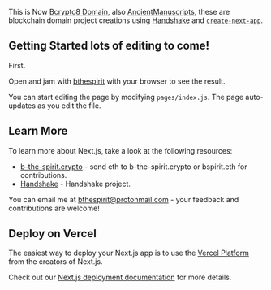This is Now [Bcrypto8 Domain](https://bcrypto8.vercel.app/), also [AncientManuscripts](https://my-ancientmanuscripts.vercel.app), these are blockchain domain project creations using [Handshake](https://handshake.org) and [`create-next-app`](https://github.com/zeit/next.js/tree/canary/packages/create-next-app).

## Getting Started lots of editing to come!

First.

Open and jam with [bthespirit](https://bthespirit.bandcamp.com/) with your browser to see the result.

You can start editing the page by modifying `pages/index.js`. The page auto-updates as you edit the file.

## Learn More

To learn more about Next.js, take a look at the following resources:

- [b-the-spirit.crypto](https://gateway.pinata.cloud/ipfs/QmYpk2DdjnShgeBZUTJKnEgaEj7p1EciWikjP3Kb2Bh3yC/) - send eth to b-the-spirit.crypto or bspirit.eth for contributions.
- [Handshake](https://handshake.org) - Handshake project.

You can email me at [bthespirit@protonmail.com](https://protonmail.com) - your feedback and contributions are welcome!

## Deploy on Vercel

The easiest way to deploy your Next.js app is to use the [Vercel Platform](https://vercel.com/import?utm_medium=default-template&filter=next.js&utm_source=create-next-app&utm_campaign=create-next-app-readme) from the creators of Next.js.

Check out our [Next.js deployment documentation](https://nextjs.org/docs/deployment) for more details.
